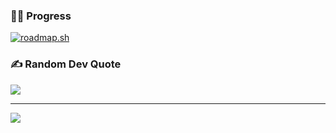 ### 🏃‍♂️ Progress 

[![roadmap.sh](https://roadmap.sh/card/wide/65bcf4550c548122837e7870?variant=dark)](https://roadmap.sh)


### ✍️ Random Dev Quote
![](https://quotes-github-readme.vercel.app/api?type=horizontal&theme=tokyonight)

---
[![](https://visitcount.itsvg.in/api?id=brianriant&icon=0&color=0)](https://visitcount.itsvg.in)

<!-- Proudly created with GPRM ( https://gprm.itsvg.in ) -->
